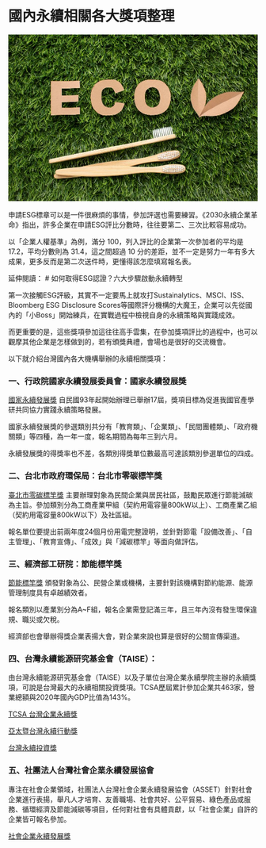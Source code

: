 # 國內永續相關各大獎項整理

![](../005-Files/ecological-toothbrushes-grass.jpeg)

申請ESG標章可以是一件很麻煩的事情，參加評選也需要練習。《2030永續企業革命》指出，許多企業在申請ESG評比分數時，往往要第二、三次比較容易成功。

以「企業人權基準」為例，滿分 100，列入評比的企業第一次參加者的平均是 17.2，平均分數則為 31.4，這之間超過 10 分的差距，並不一定是努力一年有多大成果，更多反而是第二次送件時，更懂得該怎麼填寫報名表。

延伸閱讀： # 如何取得ESG認證？六大步驟啟動永續轉型

第一次接觸ESG評級，其實不一定要馬上就攻打Sustainalytics、MSCI、ISS、Bloomberg ESG Disclosure Scores等國際評分機構的大魔王，企業可以先從國內的「小Boss」開始練兵，在實戰過程中檢視自身的永續策略與實踐成效。

而更重要的是，這些獎項參加這往往高手雲集，在參加獎項評比的過程中，也可以觀摩其他企業是怎樣做到的，若有頒獎典禮，會場也是很好的交流機會。

以下就介紹台灣國內各大機構舉辦的永續相關獎項：

### 一、行政院國家永續發展委員會：國家永續發展獎

[國家永續發展獎](https://ncsdaward.ndc.gov.tw/) 自民國93年起開始辦理已舉辦17屆，獎項目標為促進我國官產學研共同協力實踐永續策略發展。

國家永續發展獎的參選類別共分有「教育類」、「企業類」、「民間團體類」、「政府機關類」等四種，為一年一度，報名期間為每年三到六月。

永續發展獎的得獎率也不差，各類別得獎單位數最高可達該類別參選單位的四成。



### 二、台北市政府環保局：台北市零碳標竿獎

[臺北市零碳標竿獎](../001%20Fleeting%20Note/2022臺北市零碳標竿獎.md) 主要辦理對象為民間企業與居民社區，鼓勵民眾進行節能減碳為主旨。參加類別分為工商產業甲組（契約用電容量800kW以上）、工商產業乙組（契約用電容量800kW以下）及社區組。

報名單位要提出前兩年度24個月份用電完整證明，並針對節電「設備改善」、「自主管理」、「教育宣傳」、「成效」與「減碳標竿」等面向做評估。


### 三、經濟部工研院：節能標竿獎

[節能標竿獎](https://top.energypark.org.tw/topfirm/) 頒發對象為公、民營企業或機構，主要針對該機構對節約能源、能源管理制度具有卓越績效者。

報名類別以產業別分為A~F組，報名企業需登記滿三年，且三年內沒有發生環保違規、職災或欠稅。

經濟部也會舉辦得獎企業表揚大會，對企業來說也算是很好的公關宣傳渠道。


### 四、台灣永續能源研究基金會（TAISE）：

由台灣永續能源研究基金會（TAISE）以及子單位台灣企業永續學院主辦的永續獎項，可說是台灣最大的永續相關投資獎項。TCSA歷屆累計參加企業共463家，營業總額與2020年國內GDP比值為143%。

[TCSA 台灣企業永續獎](https://tcsaward.org.tw/tw/about/selection/2022-TCSA) 

[亞太暨台灣永續行動獎](https://www.apfes.com/asia-pacific-sustainability-action-awards/) 

[台灣永續投資獎](https://tcsaward.org.tw/tw/about/selection3/2022-Taiwan-SIA)


### 五、社團法人台灣社會企業永續發展協會

專注在社會企業領域，社團法人台灣社會企業永續發展協會（ASSET）針對社會企業進行表揚，舉凡人才培育、友善職場、社會共好、公平貿易、綠色產品或服務、循環經濟及節能減碳等項目，任何對社會有具體貢獻，以「社會企業」自許的企業皆可報名參加。

[社會企業永續發展獎](https://www.asset-event.tw/sign/sign1)




